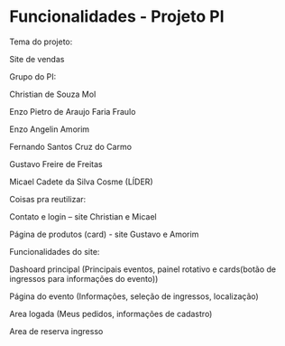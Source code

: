 # Funcionalidades - Projeto PI

Tema do projeto: 

Site de vendas 


Grupo do PI: 

Christian de Souza Mol 

Enzo Pietro de Araujo Faria Fraulo 

Enzo Angelin Amorim 

Fernando Santos Cruz do Carmo 

Gustavo Freire de Freitas 

Micael Cadete da Silva Cosme (LÍDER) 


Coisas pra reutilizar: 

Contato e login – site Christian e Micael 

Página de produtos (card) - site Gustavo e Amorim 


Funcionalidades do site: 

Dashoard principal (Principais eventos, painel rotativo e cards(botão de ingressos para informações do evento)) 

Página do evento (Informações, seleção de ingressos, localização) 

Area logada (Meus pedidos, informações de cadastro) 

Area de reserva ingresso
